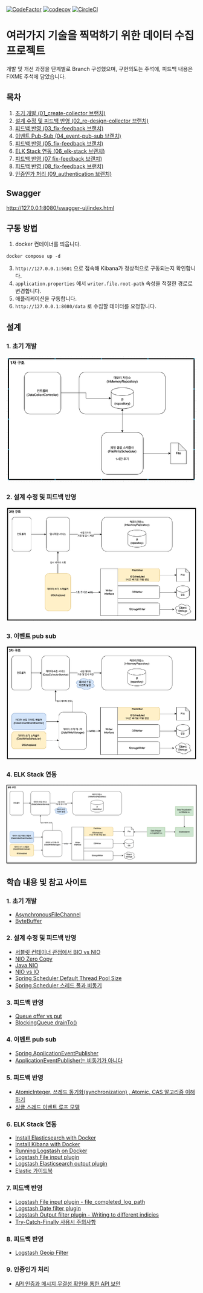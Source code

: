 [![CodeFactor](https://www.codefactor.io/repository/github/parkilhoon/data-collector/badge)](https://www.codefactor.io/repository/github/parkilhoon/data-collector)
[![codecov](https://codecov.io/gh/ParkIlHoon/data-collector/branch/main/graph/badge.svg?token=QZUKOYV553)](https://codecov.io/gh/ParkIlHoon/data-collector)
[![CircleCI](https://circleci.com/gh/ParkIlHoon/data-collector/tree/main.svg?style=svg)](https://circleci.com/gh/ParkIlHoon/data-collector/tree/main)
# 여러가지 기술을 찍먹하기 위한 데이터 수집 프로젝트
개발 및 개선 과정을 단계별로 Branch 구성했으며, 구현의도는 주석에, 피드백 내용은 FIXME 주석에 담았습니다.

## 목차
1. [초기 개발 (01_create-collector 브랜치)](https://github.com/ParkIlHoon/data-collector/tree/01_create-collector)
2. [설계 수정 및 피드백 반영 (02_re-design-collector 브랜치)](https://github.com/ParkIlHoon/data-collector/tree/02_re-design-collector)
3. [피드백 반영 (03_fix-feedback 브랜치)](https://github.com/ParkIlHoon/data-collector/tree/03_fix-feedback)
4. [이벤트 Pub-Sub (04_event-pub-sub 브랜치)](https://github.com/ParkIlHoon/data-collector/tree/04_event-pub-sub)
5. [피드백 반영 (05_fix-feedback 브랜치)](https://github.com/ParkIlHoon/data-collector/tree/05_fix-feedback)
6. [ELK Stack 연동 (06_elk-stack 브랜치)](https://github.com/ParkIlHoon/data-collector/tree/06_elk-stack)
7. [피드백 반영 (07 fix-feedback 브랜치)](https://github.com/ParkIlHoon/data-collector/tree/07_fix-feedback)
8. [피드백 반영 (08_fix-feedback 브랜치)](https://github.com/ParkIlHoon/data-collector/tree/08_fix-feedback)
9. [인증인가 처리 (09_authentication 브랜치)](https://github.com/ParkIlHoon/data-collector/tree/09_authentication)

## Swagger
http://127.0.0.1:8080/swagger-ui/index.html

## 구동 방법
1. docker 컨테이너를 띄웁니다.
```shell
docker compose up -d
```
3. `http://127.0.0.1:5601` 으로 접속해 Kibana가 정상적으로 구동되는지 확인합니다.
4. `application.properties` 에서 `writer.file.root-path` 속성을 적절한 경로로 변경합니다.
5. 애플리케이션을 구동합니다.
6. `http://127.0.0.1:8080/data` 로 수집할 데이터를 요청합니다.

## 설계
### 1. 초기 개발
![초기 개발](https://github.com/ParkIlHoon/data-collector/blob/02_re-design-collector/design/1%EC%B0%A8%20%EC%84%A4%EA%B3%84.png)
### 2. 설계 수정 및 피드백 반영
![설계 수정](https://github.com/ParkIlHoon/data-collector/blob/02_re-design-collector/design/2%EC%B0%A8%20%EC%84%A4%EA%B3%84.png)
### 3. 이벤트 pub sub
![3차 설계](https://github.com/ParkIlHoon/data-collector/blob/04_event-pub-sub/design/3%EC%B0%A8%20%EC%84%A4%EA%B3%84.png)
### 4. ELK Stack 연동
![4차 설계](https://github.com/ParkIlHoon/data-collector/blob/06_elk-stack/design/4%EC%B0%A8%20%EC%84%A4%EA%B3%84.png)

## 학습 내용 및 참고 사이트
### 1. 초기 개발
* [AsynchronousFileChannel](https://hbase.tistory.com/44)
* [ByteBuffer](https://forl.tistory.com/137)
### 2. 설계 수정 및 피드백 반영
* [서블릿 컨테이너 관점에서 BIO vs NIO](http://guruble.com/bio-vs-nio/)
* [NIO Zero Copy](https://free-strings.blogspot.com/2016/04/zero-copy.html)
* [Java NIO](https://jeong-pro.tistory.com/145)
* [NIO vs IO](https://dev-coco.tistory.com/42)
* [Spring Scheduler Default Thread Pool Size](https://stackoverflow.com/questions/29796651/what-is-the-default-scheduler-pool-size-in-spring-boot)
* [Spring Scheduler 스레드 풀과 비동기](https://ecsimsw.tistory.com/entry/Scheduler-%EC%A0%81%EC%9A%A9-%EB%B0%B0%EA%B2%BD%EA%B3%BC-%EA%B5%AC%EC%A1%B0-Spring-Scheduler)
### 3. 피드백 반영
* [Queue offer vs put](https://stackoverflow.com/questions/19419805/linkedblockingqueue-put-vs-offer)
* [BlockingQueue drainTo()](https://www.geeksforgeeks.org/blockingqueue-drainto-method-in-java-with-examples/)
### 4. 이벤트 pub sub
* [Spring ApplicationEventPublisher](https://wordbe.tistory.com/entry/Spring-ApplicationEventPublisher)
* [ApplicationEventPublisher는 비동기가 아니다](https://jeong-pro.tistory.com/238)
### 5. 피드백 반영
* [AtomicInteger, 쓰레드 동기화(synchronization) , Atomic, CAS 알고리즘 이해하기](https://truehong.tistory.com/71)
* [싱글 스레드 이벤트 루프 모델](https://medium.com/@sgd.daran/node-js-single-threaded-event-loop-model-dbeccf6a7c34)
### 6. ELK Stack 연동
* [Install Elasticsearch with Docker](https://www.elastic.co/guide/en/elasticsearch/reference/current/docker.html)
* [Install Kibana with Docker](https://www.elastic.co/guide/en/kibana/current/docker.html)
* [Running Logstash on Docker](https://www.elastic.co/guide/en/logstash/current/docker.html)
* [Logstash File input plugin](https://www.elastic.co/guide/en/logstash/current/plugins-inputs-file.html)
* [Logstash Elasticsearch output plugin](https://www.elastic.co/guide/en/logstash/current/plugins-outputs-elasticsearch.html)
* [Elastic 가이드북](https://esbook.kimjmin.net/)
### 7. 피드백 반영
* [Logstash File input plugin - file_completed_log_path](https://www.elastic.co/guide/en/logstash/current/plugins-inputs-file.html#plugins-inputs-file-file_completed_log_path)
* [Logstash Date filter plugin](https://www.elastic.co/guide/en/logstash/current/plugins-filters-date.html)
* [Logstash Output filter plugin - Writing to different indicies](https://www.elastic.co/guide/en/logstash/current/plugins-outputs-elasticsearch.html#_writing_to_different_indices_best_practices)
* [Try-Catch-Finally 사용시 주의사항](https://tomining.tistory.com/154)
### 8. 피드백 반영
* [Logstash Geoip Filter](https://www.elastic.co/guide/en/logstash/current/plugins-filters-geoip.html)
### 9. 인증인가 처리
* [API 인증과 메시지 무결성 확인을 통한 API 보안](https://brunch.co.kr/@sangjinkang/50)
